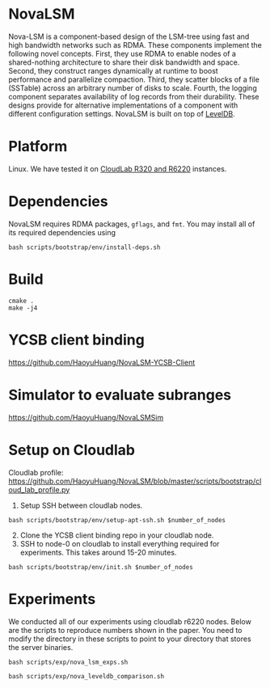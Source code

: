 # NovaLSM
Nova-LSM is a component-based design of the LSM-tree using fast and high bandwidth networks such as RDMA. These components implement the following novel concepts.  First, they use RDMA to enable nodes of a shared-nothing architecture to share their disk bandwidth and space. Second, they construct ranges dynamically at runtime to boost performance and parallelize compaction. Third, they scatter blocks of a file (SSTable) across an arbitrary number of disks to scale. Fourth, the logging component separates availability of log records from their durability.  These designs provide for alternative implementations of a component with different configuration settings.  NovaLSM is built on top of [LevelDB](https://github.com/google/leveldb). 

# Platform
Linux. We have tested it on [CloudLab R320 and R6220](https://docs.cloudlab.us/hardware.html) instances. 

# Dependencies
NovaLSM requires RDMA packages, `gflags`, and `fmt`. You may install all of its required dependencies using
```
bash scripts/bootstrap/env/install-deps.sh
```

# Build
```
cmake .
make -j4
```

# YCSB client binding
https://github.com/HaoyuHuang/NovaLSM-YCSB-Client

# Simulator to evaluate subranges
https://github.com/HaoyuHuang/NovaLSMSim

# Setup on Cloudlab
Cloudlab profile: https://github.com/HaoyuHuang/NovaLSM/blob/master/scripts/bootstrap/cloud_lab_profile.py

1. Setup SSH between cloudlab nodes. 
```
bash scripts/bootstrap/env/setup-apt-ssh.sh $number_of_nodes
```
2. Clone the YCSB client binding repo in your cloudlab node. 
3. SSH to node-0 on cloudlab to install everything required for experiments. This takes around 15-20 minutes. 
```
bash scripts/bootstrap/env/init.sh $number_of_nodes
```

# Experiments
We conducted all of our experiments using cloudlab r6220 nodes. Below are the scripts to reproduce numbers shown in the paper. You need to modify the directory in these scripts to point to your directory that stores the server binaries. 
```
bash scripts/exp/nova_lsm_exps.sh
```
```
bash scripts/exp/nova_leveldb_comparison.sh
```
